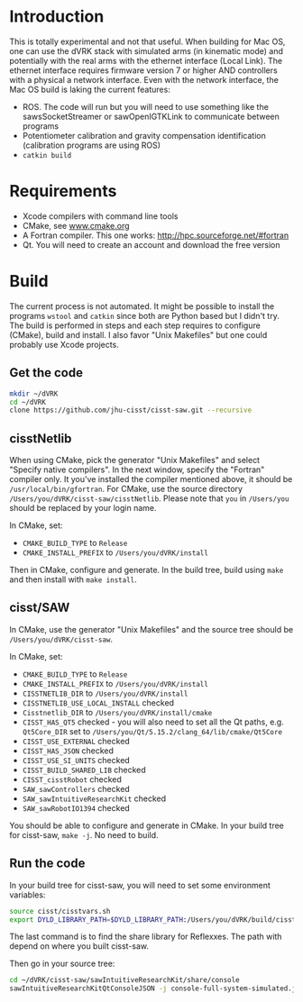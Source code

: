 # Introduction

This is totally experimental and not that useful.  When building for Mac OS, one can use the dVRK stack with simulated arms (in kinematic mode) and potentially with the real arms with the ethernet interface (Local Link).  The ethernet interface requires firmware version 7 or higher AND controllers with a physical a network interface.  Even with the network interface, the Mac OS build is laking the current features:
 * ROS.  The code will run but you will need to use something like the sawsSocketStreamer or sawOpenIGTKLink to communicate between programs
 * Potentiometer calibration and gravity compensation identification (calibration programs are using ROS)
 * `catkin build`

# Requirements
 * Xcode compilers with command line tools
 * CMake, see www.cmake.org
 * A Fortran compiler.  This one works: http://hpc.sourceforge.net/#fortran
 * Qt.  You will need to create an account and download the free version

# Build

The current process is not automated.  It might be possible to install the programs `wstool` and `catkin` since both are Python based but I didn't try.  The build is performed in steps and each step requires to configure (CMake), build and install.  I also favor "Unix Makefiles" but one could probably use Xcode projects.

## Get the code

```sh
mkdir ~/dVRK
cd ~/dVRK
clone https://github.com/jhu-cisst/cisst-saw.git --recursive
```

## cisstNetlib

When using CMake, pick the generator "Unix Makefiles" and select "Specify native compilers".  In the next window, specify the "Fortran" compiler only.  It you've installed the compiler mentioned above, it should be `/usr/local/bin/gfortran`.  For CMake, use the source directory `/Users/you/dVRK/cisst-saw/cisstNetlib`.  Please note that `you` in `/Users/you` should be replaced by your login name.

In CMake, set:
 * `CMAKE_BUILD_TYPE` to `Release`
 * `CMAKE_INSTALL_PREFIX` to `/Users/you/dVRK/install`

Then in CMake, configure and generate.   In the build tree, build using `make` and then install with `make install`.

## cisst/SAW

In CMake, use the generator "Unix Makefiles" and the source tree should be `/Users/you/dVRK/cisst-saw`.

In CMake, set:
 * `CMAKE_BUILD_TYPE` to `Release`
 * `CMAKE_INSTALL_PREFIX` to `/Users/you/dVRK/install`
 * `CISSTNETLIB_DIR` to `/Users/you/dVRK/install`
 * `CISSTNETLIB_USE_LOCAL_INSTALL` checked
 * `Cisstnetlib_DIR` to `/Users/you/dVRK/install/cmake`
 * `CISST_HAS_QT5` checked - you will also need to set all the Qt paths, e.g. `Qt5Core_DIR` set to `/Users/you/Qt/5.15.2/clang_64/lib/cmake/Qt5Core`
 * `CISST_USE_EXTERNAL` checked
 * `CISST_HAS_JSON` checked
 * `CISST_USE_SI_UNITS` checked
 * `CISST_BUILD_SHARED_LIB` checked
 * `CISST_cisstRobot` checked
 * `SAW_sawControllers` checked
 * `SAW_sawIntuitiveResearchKit` checked
 * `SAW_sawRobotIO1394` checked

You should be able to configure and generate in CMake.  In your build tree for cisst-saw, `make -j`.  No need to build.

## Run the code

In your build tree for cisst-saw, you will need to set some environment variables:
```sh
source cisst/cisstvars.sh
export DYLD_LIBRARY_PATH=$DYLD_LIBRARY_PATH:/Users/you/dVRK/build/cisst-saw/cisst/cisstReflexxesTypeII/lib
```
The last command is to find the share library for Reflexxes.  The path with depend on where you built cisst-saw.

Then go in your source tree:
```sh
cd ~/dVRK/cisst-saw/sawIntuitiveResearchKit/share/console
sawIntuitiveResearchKitQtConsoleJSON -j console-full-system-simulated.json
```

